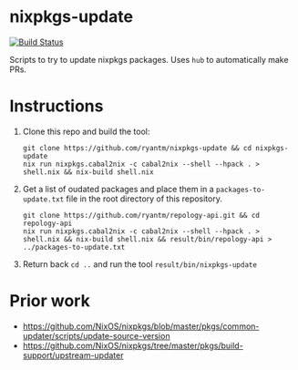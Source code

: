# nixpkgs-update

[![Build Status](https://travis-ci.org/ryantm/nixpkgs-update.svg?branch=master)](https://travis-ci.org/ryantm/nixpkgs-update)

Scripts to try to update nixpkgs packages. Uses `hub` to automatically make PRs.

# Instructions

1. Clone this repo and build the tool:
    ```
    git clone https://github.com/ryantm/nixpkgs-update && cd nixpkgs-update
    nix run nixpkgs.cabal2nix -c cabal2nix --shell --hpack . > shell.nix && nix-build shell.nix
    ```
2. Get a list of oudated packages and place them in a `packages-to-update.txt` file in the root directory of this repository.
    ```
    git clone https://github.com/ryantm/repology-api.git && cd repology-api
    nix run nixpkgs.cabal2nix -c cabal2nix --shell --hpack . > shell.nix && nix-build shell.nix && result/bin/repology-api > ../packages-to-update.txt
    ```
3. Return back `cd ..` and run the tool `result/bin/nixpkgs-update`

# Prior work

* https://github.com/NixOS/nixpkgs/blob/master/pkgs/common-updater/scripts/update-source-version
* https://github.com/NixOS/nixpkgs/tree/master/pkgs/build-support/upstream-updater
